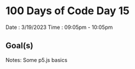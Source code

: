 # 100 Days of Code Day 15

Date : 3/19/2023
Time : 09:05pm - 10:05pm

## Goal(s)

Notes: Some p5.js basics
